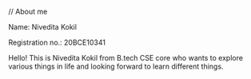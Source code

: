 // About me

Name: Nivedita Kokil

Registration no.: 20BCE10341

Hello! This is Nivedita Kokil from B.tech CSE core who wants to explore various things in life and looking forward to learn different things.
